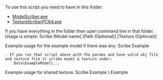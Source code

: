 To use this script you need to have in this folder:
- [ModelScriber.exe](https://github.com/SDmodding/ModelScriber/releases)
- [TextureScriberPC64.exe](https://github.com/SDmodding/TextureScriber/releases)

If you have everything in the folder then open command line in that folder.
Usage is simple:
    Scribe [Model name] [Path (Optional)] [Texture (Optional)]

Example usage for the example model if there was any:
    Scribe Example

    - If you run that script above with the params and have valid obj file and texture file it scribe model & texture under:
        Data\ExampleModel\...

Example usage for shared texture:
    Scribe Example \ Example
